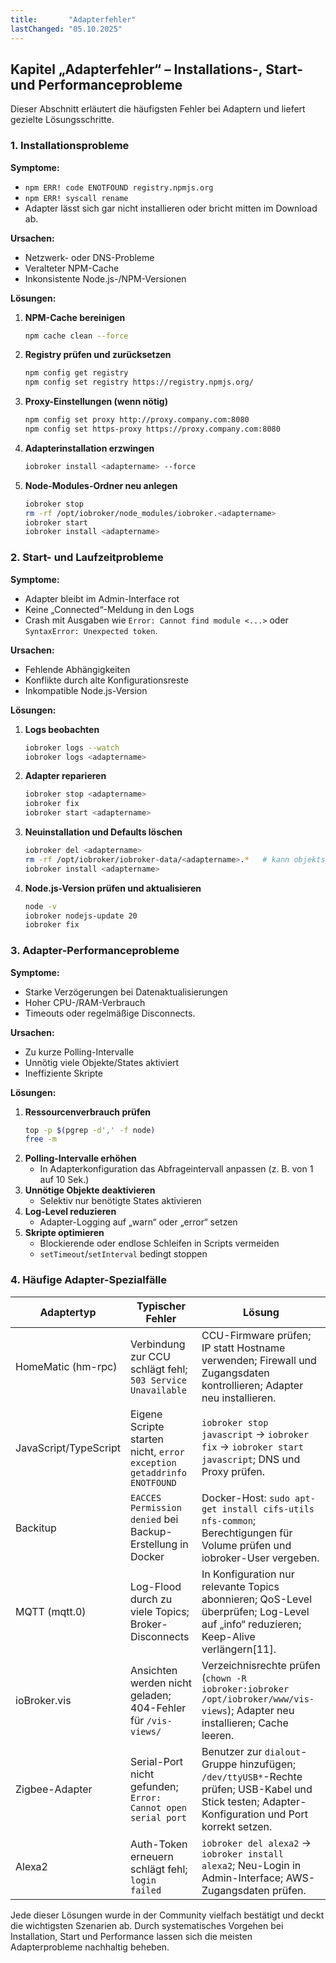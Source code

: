 ```yaml
---
title:       "Adapterfehler"
lastChanged: "05.10.2025"
---
```


## Kapitel „Adapterfehler“ – Installations-, Start- und Performanceprobleme

Dieser Abschnitt erläutert die häufigsten Fehler bei Adaptern und liefert gezielte Lösungsschritte.

### 1. Installationsprobleme

**Symptome:**
- `npm ERR! code ENOTFOUND registry.npmjs.org`  
- `npm ERR! syscall rename`  
- Adapter lässt sich gar nicht installieren oder bricht mitten im Download ab.

**Ursachen:**
- Netzwerk- oder DNS-Probleme  
- Veralteter NPM-Cache  
- Inkonsistente Node.js-/NPM-Versionen  

**Lösungen:**
1. **NPM-Cache bereinigen**  
   ```bash
   npm cache clean --force
   ```
2. **Registry prüfen und zurücksetzen**  
   ```bash
   npm config get registry
   npm config set registry https://registry.npmjs.org/
   ```
3. **Proxy-Einstellungen (wenn nötig)**  
   ```bash
   npm config set proxy http://proxy.company.com:8080
   npm config set https-proxy https://proxy.company.com:8080
   ```
4. **Adapterinstallation erzwingen**  
   ```bash
   iobroker install <adaptername> --force
   ```
5. **Node-Modules-Ordner neu anlegen**  
   ```bash
   iobroker stop
   rm -rf /opt/iobroker/node_modules/iobroker.<adaptername>
   iobroker start
   iobroker install <adaptername>
   ```

### 2. Start- und Laufzeitprobleme

**Symptome:**
- Adapter bleibt im Admin-Interface rot  
- Keine „Connected“-Meldung in den Logs  
- Crash mit Ausgaben wie `Error: Cannot find module <...>` oder `SyntaxError: Unexpected token`.

**Ursachen:**
- Fehlende Abhängigkeiten  
- Konflikte durch alte Konfigurationsreste  
- Inkompatible Node.js-Version  

**Lösungen:**
1. **Logs beobachten**  
   ```bash
   iobroker logs --watch
   iobroker logs <adaptername>
   ```
2. **Adapter reparieren**  
   ```bash
   iobroker stop <adaptername>
   iobroker fix
   iobroker start <adaptername>
   ```
3. **Neuinstallation und Defaults löschen**  
   ```bash
   iobroker del <adaptername>
   rm -rf /opt/iobroker/iobroker-data/<adaptername>.*   # kann objektspezifische Daten löschen
   iobroker install <adaptername>
   ```
4. **Node.js-Version prüfen und aktualisieren**  
   ```bash
   node -v
   iobroker nodejs-update 20
   iobroker fix
   ```

### 3. Adapter-Performanceprobleme

**Symptome:**
- Starke Verzögerungen bei Datenaktualisierungen  
- Hoher CPU-/RAM-Verbrauch  
- Timeouts oder regelmäßige Disconnects.

**Ursachen:**
- Zu kurze Polling-Intervalle  
- Unnötig viele Objekte/States aktiviert  
- Ineffiziente Skripte  

**Lösungen:**
1. **Ressourcenverbrauch prüfen**  
   ```bash
   top -p $(pgrep -d',' -f node)
   free -m
   ```
2. **Polling-Intervalle erhöhen**  
   - In Adapterkonfiguration das Abfrageintervall anpassen (z. B. von 1 auf 10 Sek.)  
3. **Unnötige Objekte deaktivieren**  
   - Selektiv nur benötigte States aktivieren  
4. **Log-Level reduzieren**  
   - Adapter-Logging auf „warn“ oder „error“ setzen  
5. **Skripte optimieren**  
   - Blockierende oder endlose Schleifen in Scripts vermeiden  
   - `setTimeout`/`setInterval` bedingt stoppen  

### 4. Häufige Adapter-Spezialfälle

| Adaptertyp           | Typischer Fehler                                                            | Lösung                                                                                                                                      |
|----------------------|------------------------------------------------------------------------------|---------------------------------------------------------------------------------------------------------------------------------------------|
| HomeMatic (hm-rpc)   | Verbindung zur CCU schlägt fehl; `503 Service Unavailable`                  | CCU-Firmware prüfen; IP statt Hostname verwenden; Firewall und Zugangsdaten kontrollieren; Adapter neu installieren.                    |
| JavaScript/TypeScript| Eigene Scripte starten nicht, `error exception getaddrinfo ENOTFOUND`       | `iobroker stop javascript` → `iobroker fix` → `iobroker start javascript`; DNS und Proxy prüfen.                                         |
| Backitup             | `EACCES Permission denied` bei Backup-Erstellung in Docker                   | Docker-Host: `sudo apt-get install cifs-utils nfs-common`; Berechtigungen für Volume prüfen und iobroker-User vergeben.             |
| MQTT (mqtt.0)        | Log-Flood durch zu viele Topics; Broker-Disconnects                         | In Konfiguration nur relevante Topics abonnieren; QoS-Level überprüfen; Log-Level auf „info“ reduzieren; Keep-Alive verlängern[11].          |
| ioBroker.vis         | Ansichten werden nicht geladen; 404-Fehler für `/vis-views/`                  | Verzeichnisrechte prüfen (`chown -R iobroker:iobroker /opt/iobroker/www/vis-views`); Adapter neu installieren; Cache leeren.               |
| Zigbee-Adapter       | Serial-Port nicht gefunden; `Error: Cannot open serial port`                | Benutzer zur `dialout`-Gruppe hinzufügen; `/dev/ttyUSB*`-Rechte prüfen; USB-Kabel und Stick testen; Adapter-Konfiguration und Port korrekt setzen. |
| Alexa2               | Auth-Token erneuern schlägt fehl; `login failed`                             | `iobroker del alexa2` → `iobroker install alexa2`; Neu-Login in Admin-Interface; AWS-Zugangsdaten prüfen.                                  |

Jede dieser Lösungen wurde in der Community vielfach bestätigt und deckt die wichtigsten Szenarien ab. Durch systematisches Vorgehen bei Installation, Start und Performance lassen sich die meisten Adapterprobleme nachhaltig beheben.
